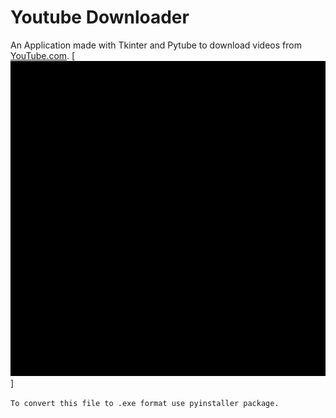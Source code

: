 # Youtube Downloader
An Application made with Tkinter and Pytube to download videos from [YouTube.com](https://www.youtube.com).
[![App Promo](display-video.gif)]

```To convert this file to .exe format use pyinstaller package.```
